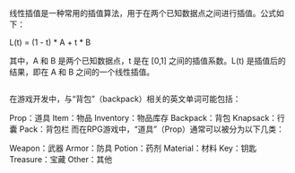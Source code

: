 线性插值是一种常用的插值算法，用于在两个已知数据点之间进行插值。公式如下：

L(t) = (1 - t) * A + t * B

其中，A 和 B 是两个已知数据点，t 是在 [0,1] 之间的插值系数。L(t) 是插值后的结果，即在 A 和 B 之间的一个线性插值。

```csharp

```
在游戏开发中，与“背包”（backpack）相关的英文单词可能包括：

Prop：道具
Item：物品
Inventory：物品库存
Backpack：背包
Knapsack：行囊
Pack：背包栏
而在RPG游戏中，“道具”（Prop）通常可以被分为以下几类：

Weapon：武器
Armor：防具
Potion：药剂
Material：材料
Key：钥匙
Treasure：宝藏
Other：其他
